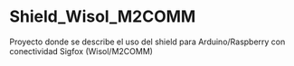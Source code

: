 # Shield_Wisol_M2COMM
Proyecto donde se describe el uso del shield para Arduino/Raspberry con conectividad Sigfox (Wisol/M2COMM)
